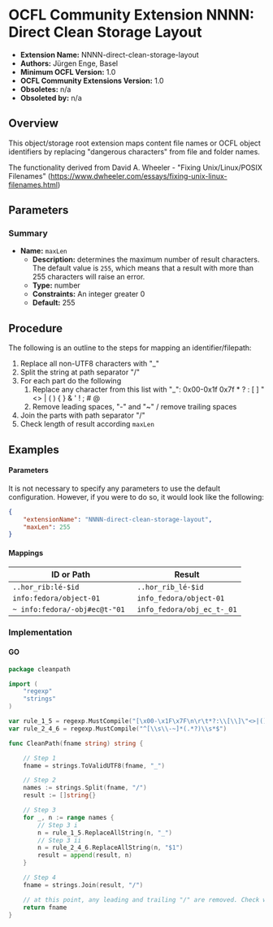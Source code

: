 # OCFL Community Extension NNNN: Direct Clean Storage Layout

* **Extension Name:** NNNN-direct-clean-storage-layout
* **Authors:** Jürgen Enge, Basel
* **Minimum OCFL Version:** 1.0
* **OCFL Community Extensions Version:** 1.0
* **Obsoletes:** n/a
* **Obsoleted by:** n/a

## Overview

This object/storage root extension maps content file names or OCFL object identifiers by replacing "dangerous characters" from file and folder names.

The functionality derived from David A. Wheeler - "Fixing Unix/Linux/POSIX Filenames" (https://www.dwheeler.com/essays/fixing-unix-linux-filenames.html)

## Parameters

### Summary

* **Name:** `maxLen`
   * **Description:** determines the maximum number of result characters.
     The default value is `255`, which means that a result with more than 255 characters will raise an error.
    * **Type:** number
   * **Constraints:** An integer greater 0
   * **Default:** 255
  
## Procedure

The following is an outline to the steps for mapping an identifier/filepath:

1. Replace all non-UTF8 characters with "_"
2. Split the string at path separator "/"
3. For each part do the following
   1. Replace any character from this list with "_": 0x00-0x1f 0x7f * ? : [ ] " <> | ( ) { } & ' ! ; # @
   2. Remove leading spaces, "-" and "~" / remove trailing spaces
4. Join the parts with path separator "/"
5. Check length of result according `maxLen`

## Examples

#### Parameters

It is not necessary to specify any parameters to use the default configuration.
However, if you were to do so, it would look like the following:

```json
{
    "extensionName": "NNNN-direct-clean-storage-layout",
    "maxLen": 255
}
```

#### Mappings
| ID or Path                     | Result                 |
|--------------------------------|------------------------|
| `..hor_rib:lé-$id`             | `..hor_rib_lé-$id` |
| `info:fedora/object-01`        | `info_fedora/object-01` |
| `~ info:fedora/-obj#ec@t-"01 ` | `info_fedora/obj_ec_t-_01` |

### Implementation

#### GO 

```go
package cleanpath

import (
	"regexp"
	"strings"
)

var rule_1_5 = regexp.MustCompile("[\x00-\x1F\x7F\n\r\t*?:\\[\\]\"<>|(){}&'!\\;#@]")
var rule_2_4_6 = regexp.MustCompile("^[\\s\\-~]*(.*?)\\s*$")

func CleanPath(fname string) string {

	// Step 1
	fname = strings.ToValidUTF8(fname, "_")

	// Step 2
	names := strings.Split(fname, "/")
	result := []string{}

	// Step 3
	for _, n := range names {
		// Step 3 i
		n = rule_1_5.ReplaceAllString(n, "_")
		// Step 3 ii
		n = rule_2_4_6.ReplaceAllString(n, "$1")
		result = append(result, n)
	}

	// Step 4
	fname = strings.Join(result, "/")

	// at this point, any leading and trailing "/" are removed. Check whether this is intended
	return fname
}
```
